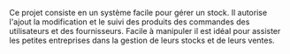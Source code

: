 Ce projet consiste en un système facile pour gérer un stock. Il autorise l'ajout la modification et le suivi des produits des commandes des utilisateurs et des fournisseurs.
Facile à manipuler il est idéal pour assister les petites entreprises dans la gestion de leurs stocks et de leurs ventes.






